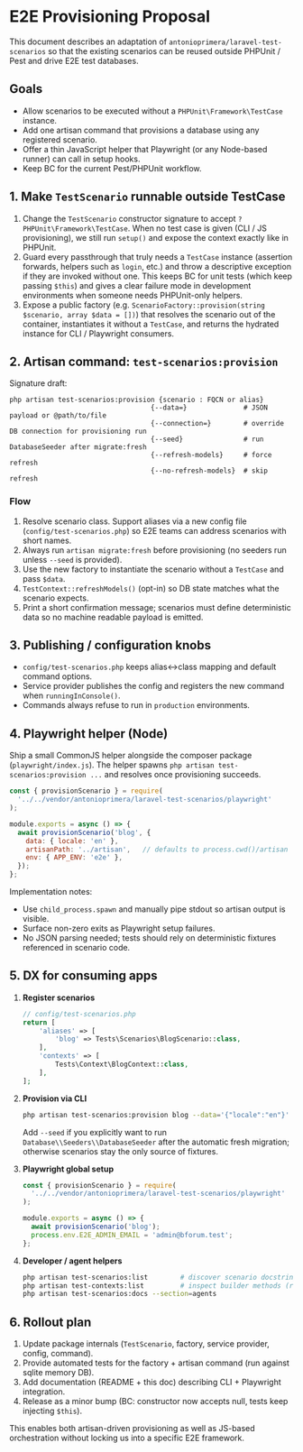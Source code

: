 # E2E Provisioning Proposal

This document describes an adaptation of `antonioprimera/laravel-test-scenarios` so that the
existing scenarios can be reused outside PHPUnit / Pest and drive E2E test databases.

## Goals

- Allow scenarios to be executed without a `PHPUnit\Framework\TestCase` instance.
- Add one artisan command that provisions a database using any registered scenario.
- Offer a thin JavaScript helper that Playwright (or any Node-based runner) can call in setup hooks.
- Keep BC for the current Pest/PHPUnit workflow.

## 1. Make `TestScenario` runnable outside TestCase

1. Change the `TestScenario` constructor signature to accept `?PHPUnit\Framework\TestCase`.
   When no test case is given (CLI / JS provisioning), we still run `setup()` and expose the
   context exactly like in PHPUnit.
2. Guard every passthrough that truly needs a `TestCase` instance (assertion forwards,
   helpers such as `login`, etc.) and throw a descriptive exception if they are invoked without
   one. This keeps BC for unit tests (which keep passing `$this`) and gives a clear failure mode
   in development environments when someone needs PHPUnit-only helpers.
3. Expose a public factory (e.g. `ScenarioFactory::provision(string $scenario, array $data = [])`)
   that resolves the scenario out of the container, instantiates it without a `TestCase`, and
   returns the hydrated instance for CLI / Playwright consumers.

## 2. Artisan command: `test-scenarios:provision`

Signature draft:

```
php artisan test-scenarios:provision {scenario : FQCN or alias}
                                   {--data=}              # JSON payload or @path/to/file
                                   {--connection=}        # override DB connection for provisioning run
                                   {--seed}               # run DatabaseSeeder after migrate:fresh
                                   {--refresh-models}     # force refresh
                                   {--no-refresh-models}  # skip refresh
```

### Flow

1. Resolve scenario class. Support aliases via a new config file (`config/test-scenarios.php`) so
   E2E teams can address scenarios with short names.
2. Always run `artisan migrate:fresh` before provisioning (no seeders run unless `--seed` is provided).
3. Use the new factory to instantiate the scenario without a `TestCase` and pass `$data`.
4. `TestContext::refreshModels()` (opt-in) so DB state matches what the scenario expects.
5. Print a short confirmation message; scenarios must define deterministic data so no machine
   readable payload is emitted.

## 3. Publishing / configuration knobs

- `config/test-scenarios.php` keeps alias↔class mapping and default command options.
- Service provider publishes the config and registers the new command when `runningInConsole()`.
- Commands always refuse to run in `production` environments.

## 4. Playwright helper (Node)

Ship a small CommonJS helper alongside the composer package (`playwright/index.js`). The helper
spawns `php artisan test-scenarios:provision ...` and resolves once provisioning succeeds.

```js
const { provisionScenario } = require(
  '../../vendor/antonioprimera/laravel-test-scenarios/playwright'
);

module.exports = async () => {
  await provisionScenario('blog', {
    data: { locale: 'en' },
    artisanPath: '../artisan',   // defaults to process.cwd()/artisan
    env: { APP_ENV: 'e2e' },
  });
};
```

Implementation notes:

- Use `child_process.spawn` and manually pipe stdout so artisan output is visible.
- Surface non-zero exits as Playwright setup failures.
- No JSON parsing needed; tests should rely on deterministic fixtures referenced in scenario code.

## 5. DX for consuming apps

1. **Register scenarios**
   ```php
   // config/test-scenarios.php
   return [
       'aliases' => [
           'blog' => Tests\Scenarios\BlogScenario::class,
       ],
       'contexts' => [
           Tests\Context\BlogContext::class,
       ],
   ];
   ```

2. **Provision via CLI**
   ```bash
   php artisan test-scenarios:provision blog --data='{"locale":"en"}'
   ```
   Add `--seed` if you explicitly want to run `Database\\Seeders\\DatabaseSeeder` after
   the automatic fresh migration; otherwise scenarios stay the only source of fixtures.

3. **Playwright global setup**
   ```js
   const { provisionScenario } = require(
     '../../vendor/antonioprimera/laravel-test-scenarios/playwright'
   );

   module.exports = async () => {
     await provisionScenario('blog');
     process.env.E2E_ADMIN_EMAIL = 'admin@bforum.test';
   };
   ```

4. **Developer / agent helpers**
   ```bash
   php artisan test-scenarios:list        # discover scenario docstrings
   php artisan test-contexts:list         # inspect builder methods (requires contexts[] config)
   php artisan test-scenarios:docs --section=agents
   ```

## 6. Rollout plan

1. Update package internals (`TestScenario`, factory, service provider, config, command).
2. Provide automated tests for the factory + artisan command (run against sqlite memory DB).
3. Add documentation (README + this doc) describing CLI + Playwright integration.
4. Release as a minor bump (BC: constructor now accepts null, tests keep injecting `$this`).

This enables both artisan-driven provisioning as well as JS-based orchestration without locking us
into a specific E2E framework.
